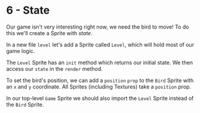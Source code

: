# 6 - State

Our game isn't very interesting right now, we need the bird to move! To do this we'll create a Sprite with _state_.

In a new file `level` let's add a Sprite called `Level`, which will hold most of our game logic.

The `Level` Sprite has an `init` method which returns our initial state. We then access our `state` in the `render` method.

To set the bird's position, we can add a `position` `prop` to the `Bird` Sprite with an `x` and `y` coordinate. All Sprites (including Textures) take a `position` prop.

In our top-level `Game` Sprite we should also import the `Level` Sprite instead of the `Bird` Sprite.
